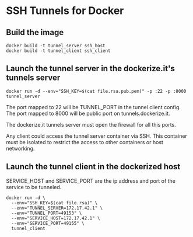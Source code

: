 # SSH Tunnels for Docker

## Build the image

    docker build -t tunnel_server ssh_host
    docker build -t tunnel_client ssh_client

## Launch the tunnel server in the dockerize.it's tunnels server

    docker run -d --env="SSH_KEY=$(cat file.rsa.pub.pem)" -p :22 -p :8000 tunnel_server

The port mapped to 22 will be TUNNEL_PORT in the tunnel client config. The port mapped to 8000 will be public port on tunnels.dockerize.it.

The dockerize.it tunnels server must open the firewall for all this ports.

Any client could access the tunnel server container via SSH. This container must be isolated to restrict the access to other containers or host networking.

## Launch the tunnel client in the dockerized host

SERVICE_HOST and SERVICE_PORT are the ip address and port of the service to be tunneled.

    docker run -d \
      --env="SSH_KEY=$(cat file.rsa)" \
      --env="TUNNEL_SERVER=172.17.42.1" \
      --env="TUNNEL_PORT=49153" \
      --env="SERVICE_HOST=172.17.42.1" \
      --env="SERVICE_PORT=49155" \
      tunnel_client
